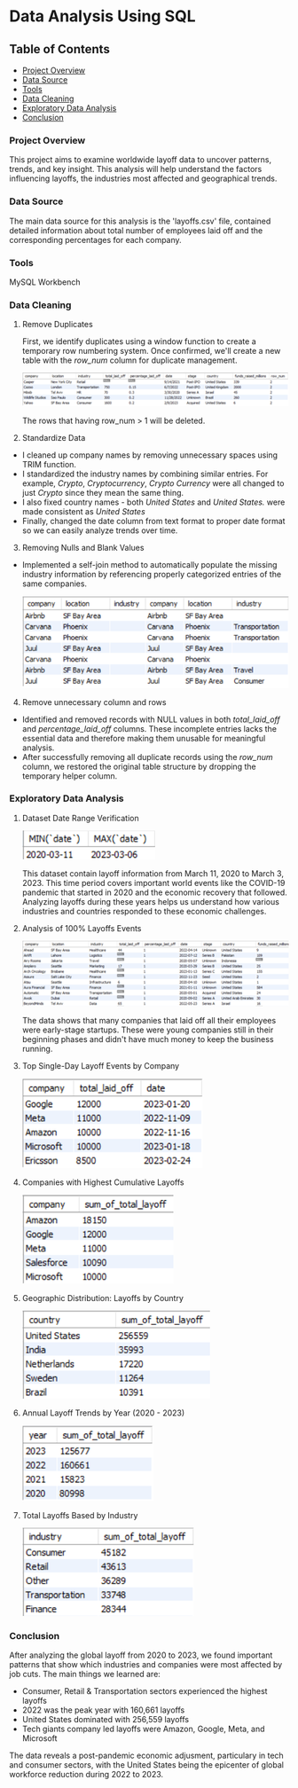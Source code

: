 # Data Analysis Using SQL

## Table of Contents

- [Project Overview](#project-overview)
- [Data Source](#data-source)
- [Tools](#tools)
- [Data Cleaning](#data-cleaning)
- [Exploratory Data Analysis](#exploratory-data-analysis)
- [Conclusion](#conclusion)

### Project Overview

This project aims to examine worldwide layoff data to uncover patterns, trends, and key insight. This analysis will help understand the factors influencing layoffs, the industries most affected and geographical trends.

### Data Source

The main data source for this analysis is the 'layoffs.csv' file, contained detailed information about total number of employees laid off and the corresponding percentages for each company.

### Tools

MySQL Workbench

### Data Cleaning

1. Remove Duplicates

   First, we identify duplicates using a window function to create a temporary row numbering system. Once confirmed, we'll create a new table with the _row_num_ column for duplicate management.

   ![duplicate_row](images/row-num.png)

   The rows that having row_num > 1 will be deleted.

2. Standardize Data

- I cleaned up company names by removing unnecessary spaces using TRIM function.
- I standardized the industry names by combining similar entries. For example, _Crypto_, _Cryptocurrency_, _Crypto Currency_ were all changed to just _Crypto_ since they mean the same thing.
- I also fixed country names - both _United States_ and _United States._ were made consistent as _United States_
- Finally, changed the date column from text format to proper date format so we can easily analyze trends over time.

3. Removing Nulls and Blank Values

- Implemented a self-join method to automatically populate the missing industry information by referencing properly categorized entries of the same companies.

  ![populating](images/populating.png)

4. Remove unnecessary column and rows

- Identified and removed records with NULL values in both _total_laid_off_ and _percentage_laid_off_ columns. These incomplete entries lacks the essential data and therefore making them unusable for meaningful analysis.
- After successfully removing all duplicate records using the _row_num_ column, we restored the original table structure by dropping the temporary helper column.

### Exploratory Data Analysis

1. Dataset Date Range Verification

   ![date-range](images/date-range.png)

   This dataset contain layoff information from March 11, 2020 to March 3, 2023. This time period covers important world events like the COVID-19 pandemic that started in 2020 and the economic recovery that followed. Analyzing layoffs during these years helps us understand how various industries and countries responded to these economic challenges.

2. Analysis of 100% Layoffs Events

   ![failure](images/percent-layoff.png)

   The data shows that many companies that laid off all their employees were early-stage startups. These were young companies still in their beginning phases and didn't have much money to keep the business running.

3. Top Single-Day Layoff Events by Company

   ![single-layoff](images/single-layoff.png)

4. Companies with Highest Cumulative Layoffs

   ![highest-layoff](images/highest-layoff.png)

5. Geographic Distribution: Layoffs by Country

   ![country-layoff](images/country-layoff.png)

6. Annual Layoff Trends by Year (2020 - 2023)

   ![year-layoffs](images/year-layoffs.png)

7. Total Layoffs Based by Industry

   ![industry-layoffs](images/industry-layoff.png)

### Conclusion

After analyzing the global layoff from 2020 to 2023, we found important patterns that show which industries and companies were most affected by job cuts. The main things we learned are:

- Consumer, Retail & Transportation sectors experienced the highest layoffs
- 2022 was the peak year with 160,661 layoffs
- United States dominated with 256,559 layoffs
- Tech giants company led layoffs were Amazon, Google, Meta, and Microsoft

The data reveals a post-pandemic economic adjusment, particulary in tech and consumer sectors, with the United States being the epicenter of global workforce reduction during 2022 to 2023.
